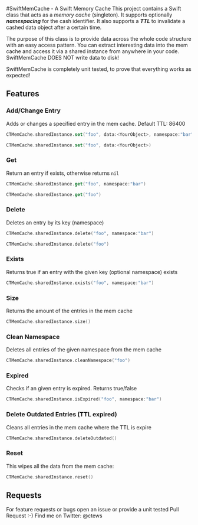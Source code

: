 #SwiftMemCache - A Swift Memory Cache
This project contains a Swift class that acts as a _memory cache_ (singleton). It supports optionally **_namespacing_** for the cash identifier. It also supports a **_TTL_** to invalidate a cashed data object after a certain time.

The purpose of this class is to provide data across the whole code structure with an easy access pattern. You can extract interesting data into the mem cache and access it via a shared instance from anywhere in your code. SwiftMemCache DOES NOT write data to disk!

SwiftMemCache is completely unit tested, to prove that everything works as expected!

## Features

### Add/Change Entry
Adds or changes a specified entry in the mem cache. Default TTL: 86400

```swift 
CTMemCache.sharedInstance.set("foo", data:<YourObject>, namespace:"bar", ttl:3600)
```

```swift
CTMemCache.sharedInstance.set("foo", data:<YourObject>)
```

### Get
Return an entry if exists, otherwise returns ```nil```

```swift
CTMemCache.sharedInstance.get("foo", namespace:"bar")
```
```swift
CTMemCache.sharedInstance.get("foo")
```

### Delete
Deletes an entry by its key (namespace)

```swift
CTMemCache.sharedInstance.delete("foo", namespace:"bar")
```
```swift
CTMemCache.sharedInstance.delete("foo")
```

### Exists
Returns true if an entry with the given key (optional namespace) exists

```swift
CTMemCache.sharedInstance.exists("foo", namespace:"bar")
```


### Size
Returns the amount of the entries in the mem cache
```swift 
CTMemCache.sharedInstance.size()
```

### Clean Namespace
Deletes all entries of the given namespace from the mem cache

```swift
CTMemCache.sharedInstance.cleanNamespace("foo")
```

### Expired
Checks if an given entry is expired. Returns true/false

```swift
CTMemCache.sharedInstance.isExpired("foo", namespace:"bar")
```

### Delete Outdated Entries (TTL expired)
Cleans all entries in the mem cache where the TTL is expire

```swift
CTMemCache.sharedInstance.deleteOutdated()
```

### Reset
This wipes all the data from the mem cache:
```swift
CTMemCache.sharedInstance.reset()
```

## Requests
For feature requests or bugs open an issue or provide a unit tested Pull Request :-)
Find me on Twitter: @ctews

